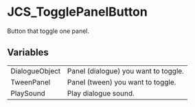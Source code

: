 # JCS_TogglePanelButton

Button that toggle one panel.

## Variables

<table>
<tr>
<td>DialogueObject</td>
<td>Panel (dialogue) you want to toggle.</td>
</tr>

<tr>
<td>TweenPanel</td>
<td>Panel (tween) you want to toggle.</td>
</tr>

<tr>
<td>PlaySound</td>
<td>Play dialogue sound.</td>
</tr>
</table>
